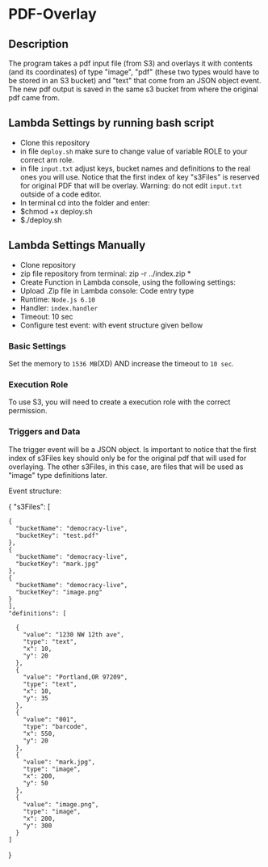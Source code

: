 # PDF-Overlay

## Description
The program takes a pdf input file (from S3) and overlays it with contents (and its coordinates) of type "image", "pdf" (these two types would have to be stored in an S3 bucket) and "text" that come from an JSON object event. The new pdf output is saved in the same s3 bucket from where the original pdf came from.

## Lambda Settings by running bash script

- Clone this repository
- in file `deploy.sh` make sure to change value of variable ROLE to your correct arn role.
- in file `input.txt` adjust keys, bucket names and definitions to the real ones you will use. Notice that the first index of key "s3Files" is reserved for original PDF that will be overlay. Warning: do not edit `input.txt` outside of a code editor. 
- In terminal cd into the folder and enter:
- $chmod +x deploy.sh
- $./deploy.sh

## Lambda Settings Manually

- Clone repository
- zip file repository from terminal: zip -r ../index.zip *
- Create Function in Lambda console, using the following settings:
- Upload .Zip file in Lambda console: Code entry type
- Runtime: `Node.js 6.10`
- Handler: `index.handler`
- Timeout: 10 sec
- Configure test event: with event structure given bellow

### Basic Settings

Set the memory to `1536 MB`(XD) AND increase the timeout to `10 sec`.

### Execution Role

To use S3, you will need to create a execution role with the correct permission.

### Triggers and Data
The trigger event will be a JSON object. Is important to notice that the first index of s3Files key should only be for the original pdf that will used for overlaying. The other s3Files, in this case, are files that will be used as "image" type definitions later.

Event structure:

 {
  "s3Files": [

    {
      "bucketName": "democracy-live",
      "bucketKey": "test.pdf"
    },
    {
      "bucketName": "democracy-live",
      "bucketKey": "mark.jpg"
    },
    {
      "bucketName": "democracy-live",
      "bucketKey": "image.png"
    }
    ],
    "definitions": [

      {
        "value": "1230 NW 12th ave",
        "type": "text",
        "x": 10,
        "y": 20
      },
      {
        "value": "Portland,OR 97209",
        "type": "text",
        "x": 10,
        "y": 35
      },
      {
        "value": "001",
        "type": "barcode",
        "x": 550,
        "y": 20
      },
      {
        "value": "mark.jpg",
        "type": "image",
        "x": 200,
        "y": 50
      },
      {
        "value": "image.png",
        "type": "image",
        "x": 200,
        "y": 300
      }
    ]
}

